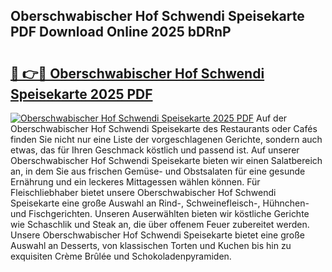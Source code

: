 ## Oberschwabischer Hof Schwendi Speisekarte PDF Download Online 2025 bDRnP

# <h2><a href="http://gcbhdgy.nevu.top/?p=Oberschwabischer+Hof+Schwendi+Speisekarte">🔗 👉🔴 Oberschwabischer Hof Schwendi Speisekarte 2025 PDF</a></h2>

[![Oberschwabischer Hof Schwendi Speisekarte 2025 PDF](https://i.imgur.com/dBaPXMq.png)](http://gcbhdgy.nevu.top/?p=Oberschwabischer+Hof+Schwendi+Speisekarte)
Auf der Oberschwabischer Hof Schwendi Speisekarte des Restaurants oder Cafés finden Sie nicht nur eine Liste der vorgeschlagenen Gerichte, sondern auch etwas, das für Ihren Geschmack köstlich und passend ist. Auf unserer Oberschwabischer Hof Schwendi Speisekarte bieten wir einen Salatbereich an, in dem Sie aus frischen Gemüse- und Obstsalaten für eine gesunde Ernährung und ein leckeres Mittagessen wählen können. Für Fleischliebhaber bietet unsere Oberschwabischer Hof Schwendi Speisekarte eine große Auswahl an Rind-, Schweinefleisch-, Hühnchen- und Fischgerichten. Unseren Auserwählten bieten wir köstliche Gerichte wie Schaschlik und Steak an, die über offenem Feuer zubereitet werden. Unsere Oberschwabischer Hof Schwendi Speisekarte bietet eine große Auswahl an Desserts, von klassischen Torten und Kuchen bis hin zu exquisiten Crème Brûlée und Schokoladenpyramiden.
